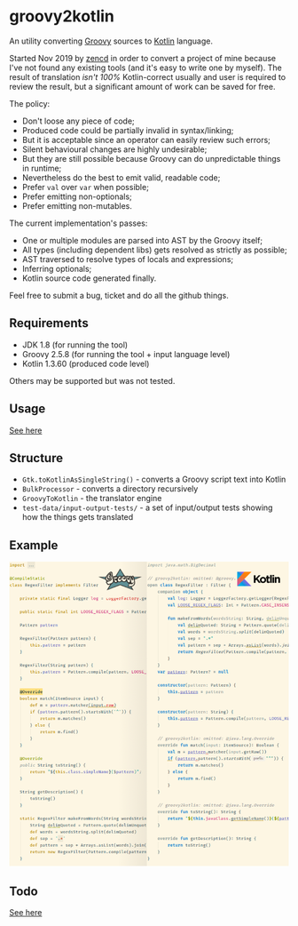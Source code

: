 # groovy2kotlin

An utility converting [Groovy](http://groovy-lang.org/) sources to [Kotlin](https://kotlinlang.org/) language.

Started Nov 2019 by [zencd](https://github.com/zencd) in order to convert a project of mine
because I've not found any existing tools (and it's easy to write one by myself).
The result of translation *isn't 100%* Kotlin-correct usually and user is required to review the result,
but a significant amount of work can be saved for free.

The policy:
- Don't loose any piece of code;
- Produced code could be partially invalid in syntax/linking;
- But it is acceptable since an operator can easily review such errors;
- Silent behavioural changes are highly undesirable;
- But they are still possible because Groovy can do unpredictable things in runtime;
- Nevertheless do the best to emit valid, readable code;
- Prefer `val` over `var` when possible;
- Prefer emitting non-optionals;
- Prefer emitting non-mutables.

The current implementation's passes:
- One or multiple modules are parsed into AST by the Groovy itself;
- All types (including dependent libs) gets resolved as strictly as possible;
- AST traversed to resolve types of locals and expressions;
- Inferring optionals;
- Kotlin source code generated finally.

Feel free to submit a bug, ticket and do all the github things.

## Requirements

- JDK 1.8 (for running the tool)
- Groovy 2.5.8 (for running the tool + input language level)
- Kotlin 1.3.60 (produced code level)

Others may be supported but was not tested.

## Usage

[See here](USAGE.md)

## Structure

- `Gtk.toKotlinAsSingleString()` - converts a Groovy script text into Kotlin
- `BulkProcessor` - converts a directory recursively
- `GroovyToKotlin` - the translator engine
- `test-data/input-output-tests/` - a set of input/output tests showing how the things gets translated

## Example

![demo comparison](demo2.png)

## Todo

[See here](TODO.md)
